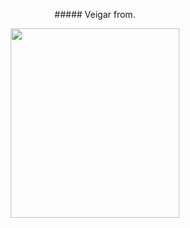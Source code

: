 <p align="center">
##### Veigar from.
</p>

<p align="center">
<img src="https://user-images.githubusercontent.com/94657322/176691993-3808f153-80b5-4271-9c86-46cb1bef9bb3.png" height="303px" width="270px">
</p>

<!--
**AYH9601/AYH9601** is a ✨ _special_ ✨ repository because its `README.md` (this file) appears on your GitHub profile.



- 🔭 I’m currently working on ...
- 🌱 I’m currently learning ...
- 👯 I’m looking to collaborate on ...
- 🤔 I’m looking for help with ...
- 💬 Ask me about ...
- 📫 How to reach me: ...
- 😄 Pronouns: ...
- ⚡ Fun fact: ...
-->
